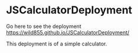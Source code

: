 # JSCalculatorDeployment

Go here to see the deployment  https://wild855.github.io/JSCalculatorDeployment/

This deployment is of a simple calculator. 



